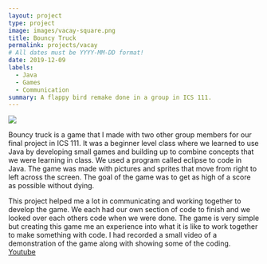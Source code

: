 ```yaml
---
layout: project
type: project
image: images/vacay-square.png
title: Bouncy Truck
permalink: projects/vacay
# All dates must be YYYY-MM-DD format!
date: 2019-12-09
labels:
  - Java
  - Games
  - Communication
summary: A flappy bird remake done in a group in ICS 111.
---
```


<img class="ui medium right floated rounded image" src="../images/vacay-home-page.png">

Bouncy truck is a game that I made with two other group members for our final project in ICS 111. It was a beginner level class where we learned to use Java by developing small games and building up to combine concepts that we were learning in class. We used a program called eclipse to code in Java. The game was made with pictures and sprites that move from right to left across the screen. The goal of the game was to get as high of a score as possible without dying. 

This project helped me a lot in communicating and working together to develop the game. We each had our own section of code to finish and we looked over each others code when we were done. The game is very simple but creating this game me an experience into what it is like to work together to make something with code. I had recorded a small video of a demonstration of the game along with showing some of the coding. [Youtube](https://youtu.be/7IyUuMywj9Q)
